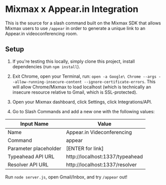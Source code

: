 # Mixmax x Appear.in Integration

This is the source for a slash command built on the Mixmax SDK that allows Mixmax users to use `/appear` in order to generate a unique link to an Appear.in videoconferencing room.

## Setup

1. If you're testing this locally, simply clone this project, install dependencies (run `npm install`).

2. Exit Chrome, open your Terminal, run: `open -a Google\ Chrome --args --allow-running-insecure-content --ignore-certificate-errors`. This will allow Chrome/Mixmax to load localhost (which is technically an insecure resource relative to Gmail, which is SSL-protected).

3. Open your Mixmax dashboard, click Settings, click Integrations/API.

4. Go to Slash Commands and add a new one with the following values:

| Input Name | Value |
| ---------- | ----- |
| Name | Appear.in Videconferencing |
| Command | appear |
| Parameter placeholder | [ENTER for link] |
| Typeahead API URL | http://localhost:1337/typeahead |
| Resolver API URL | http://localhost:1337/resolver |


Run `node server.js`, open Gmail/Inbox, and try `/appear` out!